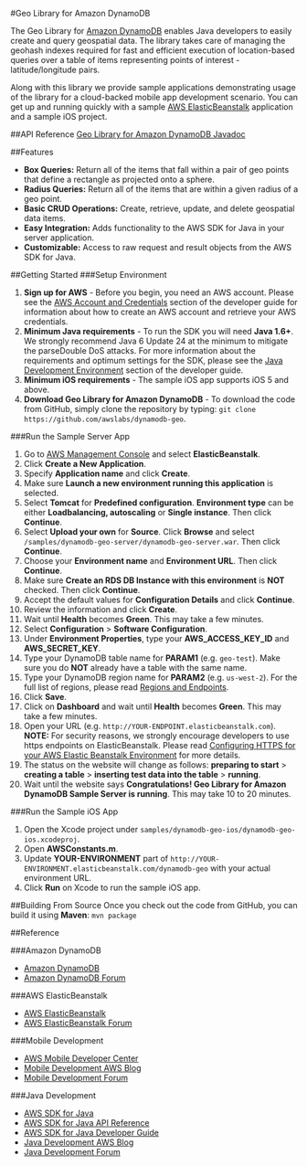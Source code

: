 #Geo Library for Amazon DynamoDB

The Geo Library for [Amazon DynamoDB][dynamodb] enables Java developers to easily create and query geospatial data. The library takes care of managing the geohash indexes required for fast and efficient execution of location-based queries over a table of items representing points of interest - latitude/longitude pairs.

Along with this library we provide sample applications demonstrating usage of the library for a cloud-backed mobile app development scenario. You can get up and running quickly with a sample [AWS ElasticBeanstalk][eb] application and a sample iOS project.

##API Reference
[Geo Library for Amazon DynamoDB Javadoc][geo-library-javadoc]

##Features
* **Box Queries:** Return all of the items that fall within a pair of geo points that define a rectangle as projected onto a sphere.
* **Radius Queries:** Return all of the items that are within a given radius of a geo point.
* **Basic CRUD Operations:** Create, retrieve, update, and delete geospatial data items.
* **Easy Integration:** Adds functionality to the AWS SDK for Java in your server application.
* **Customizable:** Access to raw request and result objects from the AWS SDK for Java.

##Getting Started
###Setup Environment
1. **Sign up for AWS** - Before you begin, you need an AWS account. Please see the [AWS Account and Credentials][docs-signup] section of the developer guide for information about how to create an AWS account and retrieve your AWS credentials.
2. **Minimum Java requirements** - To run the SDK you will need **Java 1.6+**. We strongly recommend Java 6 Update 24 at the minimum to mitigate the parseDouble DoS attacks. For more information about the requirements and optimum settings for the SDK, please see the [Java Development Environment][docs-signup] section of the developer guide.
3. **Minimum iOS requirements** - The sample iOS app supports iOS 5 and above.
4. **Download Geo Library for Amazon DynamoDB** - To download the code from GitHub, simply clone the repository by typing: `git clone https://github.com/awslabs/dynamodb-geo`.

###Run the Sample Server App
1. Go to [AWS Management Console][management-console] and select **ElasticBeanstalk**.
2. Click **Create a New Application**.
3. Specify **Application name** and click **Create**.
4. Make sure **Launch a new environment running this application** is selected.
5. Select **Tomcat** for **Predefined configuration**. **Environment type** can be either **Loadbalancing, autoscaling** or **Single instance**. Then click **Continue**.
6. Select **Upload your own** for **Source**. Click **Browse** and select `/samples/dynamodb-geo-server/dynamodb-geo-server.war`. Then click **Continue**.
7. Choose your **Environment name** and **Environment URL**. Then click **Continue**.
8. Make sure **Create an RDS DB Instance with this environment** is **NOT** checked. Then click **Continue**.
9. Accept the default values for **Configuration Details** and click **Continue**.
10. Review the information and click **Create**.
11. Wait until **Health** becomes **Green**. This may take a few minutes.
12. Select **Configuration** > **Software Configuration**.
13. Under **Environment Properties**, type your **AWS_ACCESS_KEY_ID** and **AWS_SECRET_KEY**.
14. Type your DynamoDB table name for **PARAM1** (e.g. `geo-test`). Make sure you do **NOT** already have a table with the same name.
15. Type your DynamoDB region name for **PARAM2** (e.g. `us-west-2`). For the full list of regions, please read [Regions and Endpoints][regions-endpoints].
16. Click **Save**.
17. Click on **Dashboard** and wait until **Health** becomes **Green**. This may take a few minutes.
18. Open your URL (e.g. `http://YOUR-ENDPOINT.elasticbeanstalk.com`). **NOTE:** For security reasons, we strongly encourage developers to use https endpoints on ElasticBeanstalk. Please read [Configuring HTTPS for your AWS Elastic Beanstalk Environment][eb-https] for more details.
19. The status on the website will change as follows: **preparing to start** > **creating a table** > **inserting test data into the table** > **running**.
20. Wait until the website says **Congratulations! Geo Library for Amazon DynamoDB Sample Server is running**. This may take 10 to 20 minutes.

###Run the Sample iOS App
1. Open the Xcode project under `samples/dynamodb-geo-ios/dynamodb-geo-ios.xcodeproj`.
2. Open **AWSConstants.m**.
3. Update **YOUR-ENVIRONMENT** part of `http://YOUR-ENVIRONMENT.elasticbeanstalk.com/dynamodb-geo` with your actual environment URL.
4. Click **Run** on Xcode to run the sample iOS app.

##Building From Source
Once you check out the code from GitHub, you can build it using **Maven**: `mvn package`

##Reference

###Amazon DynamoDB
* [Amazon DynamoDB][dynamodb]
* [Amazon DynamoDB Forum][dynamodb-forum]

###AWS ElasticBeanstalk
* [AWS ElasticBeanstalk][eb]
* [AWS ElasticBeanstalk Forum][eb-forum]

###Mobile Development
* [AWS Mobile Developer Center][mobiledev]
* [Mobile Development AWS Blog][mobile-sdk-blog]
* [Mobile Development Forum][mobile-sdk-forum]

###Java Development
* [AWS SDK for Java][java-sdk-website]
* [AWS SDK for Java API Reference][docs-api]
* [AWS SDK for Java Developer Guide][docs-guide]
* [Java Development AWS Blog][java-sdk-blog]
* [Java Development Forum][java-sdk-forum]

[dynamodb]: http://aws.amazon.com/dynamodb
[dynamodb-forum]: https://forums.aws.amazon.com/forum.jspa?forumID=131
[docs-api]: http://docs.aws.amazon.com/AWSJavaSDK/latest/javadoc/index.html
[docs-guide]: http://docs.aws.amazon.com/AWSSdkDocsJava/latest/DeveloperGuide/welcome.html
[java-sdk-forum]: http://developer.amazonwebservices.com/connect/forum.jspa?forumID=70
[java-sdk-website]: http://aws.amazon.com/sdkforjava
[java-sdk-blog]: https://java.awsblog.com/
[mobile-sdk-forum]: https://forums.aws.amazon.com/forum.jspa?forumID=88
[mobile-sdk-blog]: http://mobile.awsblog.com/
[docs-signup]: http://docs.aws.amazon.com/AWSSdkDocsJava/latest/DeveloperGuide/java-dg-setup.html
[management-console]: https://console.aws.amazon.com/console/home
[regions-endpoints]: http://docs.aws.amazon.com/general/latest/gr/rande.html
[eb-https]: http://docs.aws.amazon.com/elasticbeanstalk/latest/dg/configuring-https.html
[eb]: http://aws.amazon.com/elasticbeanstalk
[eb-forum]: https://forums.aws.amazon.com/forum.jspa?forumID=86
[mobiledev]: https://aws.amazon.com/mobile/
[geo-library-javadoc]: http://awslabs.github.io/dynamodb-geo/
